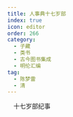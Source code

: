 ```yaml
---
title: 人事典十七岁部
index: true
icon: editor
order: 266
category:
  - 子藏
  - 类书
  - 古今图书集成
  - 明伦汇编
tag:
  - 陈梦雷
  - 清
---
```


　十七岁部纪事  
